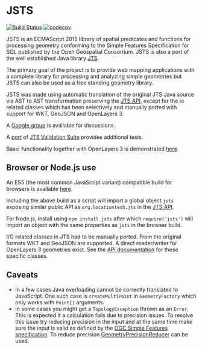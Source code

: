# JSTS

[![Build Status](https://travis-ci.org/bjornharrtell/jsts.svg)](https://travis-ci.org/bjornharrtell/jsts)
[![codecov](https://codecov.io/gh/bjornharrtell/jsts/branch/master/graph/badge.svg)](https://codecov.io/gh/bjornharrtell/jsts)

JSTS is an ECMAScript 2015 library of spatial predicates and functions for processing geometry conforming to the Simple Features Specification for SQL published by the Open Geospatial Consortium. JSTS is also a port of the well established Java library [JTS](https://github.com/locationtech/jts).

The primary goal of the project is to provide web mapping applications with a complete library for processing and analyzing simple geometries but JSTS can also be used as a free standing geometry library.

JSTS was made using automatic translation of the original JTS Java source via AST to AST transformation preserving the [JTS API](http://bjornharrtell.github.io/jsts/1.3.0/apidocs/), except for the io related classes which has been selectively and manually ported with support for WKT, GeoJSON and OpenLayers 3.

A [Google group](http://groups.google.com/group/jsts-devs) is available for discussions.

A [port](http://bjornharrtell.github.com/jsts/1.3.0/validationsuite/index.html) of [JTS Validation Suite](http://www.vividsolutions.com/jts/tests/index.html) provides additional tests.

Basic functionality together with OpenLayers 3 is demonstrated [here](http://bjornharrtell.github.io/jsts).

## Browser or Node.js use

An ES5 (the most common JavaScript variant) compatible build for browsers is available [here](https://cdn.rawgit.com/bjornharrtell/jsts/gh-pages/1.3.0/jsts.min.js).

Including the above build as a script will import a global object `jsts` exposing similar public API as `org.locationtech.jts` in the [JTS API](http://bjornharrtell.github.io/jsts/1.3.0/apidocs/).

For Node.js, install using `npm install jsts` after which `require('jsts')` will import an object with the same properties as `jsts` in the browser build.

I/O related classes in JTS had to be manually ported. From the original formats WKT and GeoJSON are supported. A direct reader/writer for OpenLayers 3 geometries exist. See the [API documentation](http://bjornharrtell.github.io/jsts/1.3.0/doc/) for these specific classes.

## Caveats

* In a few cases Java overloading cannot be correctly translated to JavaScript. One such case is `createMultiPoint` in `GeometryFactory` which only works with `Point[]` arguments.
* In some cases you might get a `TopologyException` thrown as an `Error`. This is expected if a calculation fails due to precision issues. To resolve this issue try reducing precision in the input and at the same time make sure the input is valid as defined by the [OGC Simple Features specification](http://www.opengeospatial.org/standards/sfs). To reduce precision [GeometryPrecisionReducer](http://bjornharrtell.github.io/jsts/1.3.0/apidocs/org/locationtech/jts/precision/GeometryPrecisionReducer.html) can be used.
